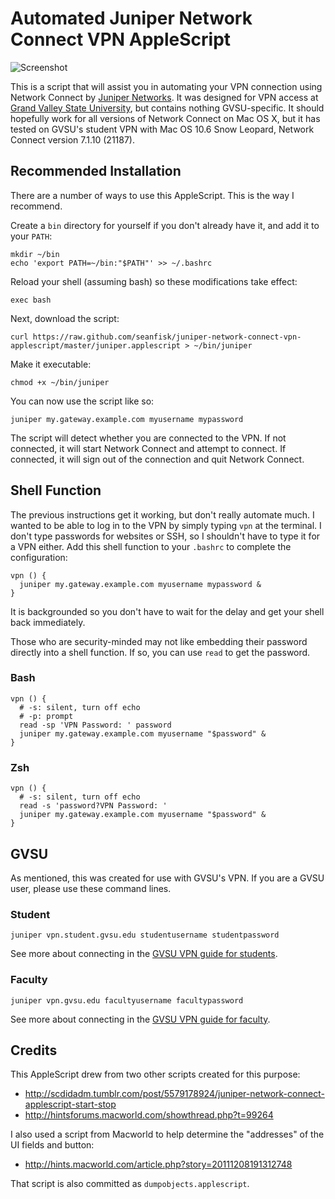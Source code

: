 # Automated Juniper Network Connect VPN AppleScript

![Screenshot](http://seanfisk.github.io/juniper-network-connect-vpn-applescript/screenshot.png)

This is a script that will assist you in automating your VPN connection using Network Connect by [Juniper Networks][juniper]. It was designed for VPN access at [Grand Valley State University][gvsu], but contains nothing GVSU-specific. It should hopefully work for all versions of Network Connect on Mac OS X, but it has tested on GVSU's student VPN with Mac OS 10.6 Snow Leopard, Network Connect version 7.1.10 (21187).

[juniper]: http://www.juniper.net
[gvsu]: http://gvsu.edu/

## Recommended Installation

There are a number of ways to use this AppleScript. This is the way I recommend.

Create a `bin` directory for yourself if you don't already have it, and add it to your `PATH`:

    mkdir ~/bin
    echo 'export PATH=~/bin:"$PATH"' >> ~/.bashrc

Reload your shell (assuming bash) so these modifications take effect:

    exec bash

Next, download the script:

    curl https://raw.github.com/seanfisk/juniper-network-connect-vpn-applescript/master/juniper.applescript > ~/bin/juniper

Make it executable:

    chmod +x ~/bin/juniper

You can now use the script like so:

    juniper my.gateway.example.com myusername mypassword

The script will detect whether you are connected to the VPN. If not connected, it will start Network Connect and attempt to connect. If connected, it will sign out of the connection and quit Network Connect.

## Shell Function

The previous instructions get it working, but don't really automate much. I wanted to be able to log in to the VPN by simply typing `vpn` at the terminal. I don't type passwords for websites or SSH, so I shouldn't have to type it for a VPN either. Add this shell function to your `.bashrc` to complete the configuration:

    vpn () {
      juniper my.gateway.example.com myusername mypassword &
    }

It is backgrounded so you don't have to wait for the delay and get your shell back immediately.

Those who are security-minded may not like embedding their password directly into a shell function. If so, you can use `read` to get the password.

### Bash

    vpn () {
      # -s: silent, turn off echo
      # -p: prompt
      read -sp 'VPN Password: ' password
      juniper my.gateway.example.com myusername "$password" &
    }

### Zsh

    vpn () {
      # -s: silent, turn off echo
      read -s 'password?VPN Password: '
      juniper my.gateway.example.com myusername "$password" &
    }

## GVSU

As mentioned, this was created for use with GVSU's VPN. If you are a GVSU user, please use these command lines.

### Student

    juniper vpn.student.gvsu.edu studentusername studentpassword

See more about connecting in the [GVSU VPN guide for students][vpn-student].

### Faculty

    juniper vpn.gvsu.edu facultyusername facultypassword

See more about connecting in the [GVSU VPN guide for faculty][vpn-faculty].

[vpn-student]: http://www.gvsu.edu/cms3/assets/428A2C9A-0FB7-5B0C-BBFCF723C12E59E3/VPN-AccessforGVSUStudents.pdf
[vpn-faculty]: http://www.gvsu.edu/cms3/assets/FCC6FA7C-C5D2-3528-127B6819D54A9210/pdfs/network/vpn_connection_gvsu_machine.pdf

## Credits

This AppleScript drew from two other scripts created for this purpose:

* <http://scdidadm.tumblr.com/post/5579178924/juniper-network-connect-applescript-start-stop>
* <http://hintsforums.macworld.com/showthread.php?t=99264>

I also used a script from Macworld to help determine the "addresses" of the UI fields and button:

* <http://hints.macworld.com/article.php?story=20111208191312748>

That script is also committed as `dumpobjects.applescript`.
